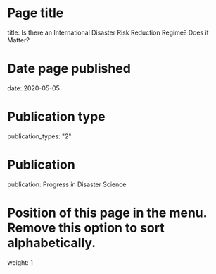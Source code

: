 # Page title
title: Is there an International Disaster Risk Reduction Regime? Does it Matter?

# Date page published
date: 2020-05-05

# Publication type
publication_types: "2"

# Publication
publication: Progress in Disaster Science

# Position of this page in the menu. Remove this option to sort alphabetically.
weight: 1
